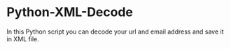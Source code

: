 # Python-XML-Decode
In this Python script you can decode your url and email address and save it in XML file.

